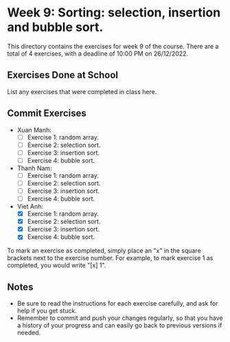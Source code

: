 # Week 9: Sorting: selection, insertion and bubble sort.

This directory contains the exercises for week 9 of the course. There are a total of 4 exercises, with a deadline of 10:00 PM on 26/12/2022.

## Exercises Done at School

List any exercises that were completed in class here.

## Commit Exercises

- Xuan Manh:
  - [ ] Exercise 1: random array.
  - [ ] Exercise 2: selection sort.
  - [ ] Exercise 3: insertion sort.
  - [ ] Exercise 4: bubble sort.
- Thanh Nam:
  - [ ] Exercise 1: random array.
  - [ ] Exercise 2: selection sort.
  - [ ] Exercise 3: insertion sort.
  - [ ] Exercise 4: bubble sort.
- Viet Anh:
  - [x] Exercise 1: random array.
  - [x] Exercise 2: selection sort.
  - [x] Exercise 3: insertion sort.
  - [x] Exercise 4: bubble sort.

To mark an exercise as completed, simply place an "x" in the square brackets next to the exercise number. For example, to mark exercise 1 as completed, you would write "[x] 1".

## Notes

- Be sure to read the instructions for each exercise carefully, and ask for help if you get stuck.
- Remember to commit and push your changes regularly, so that you have a history of your progress and can easily go back to previous versions if needed.

